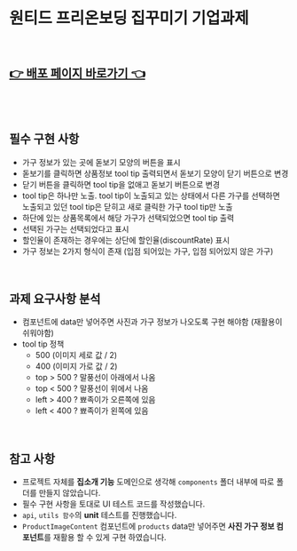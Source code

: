 # 원티드 프리온보딩 집꾸미기 기업과제

<br />

## [👉 배포 페이지 바로가기 👈]()

<br />
<br />

## 필수 구현 사항

- 가구 정보가 있는 곳에 돋보기 모양의 버튼을 표시
- 돋보기를 클릭하면 상품정보 tool tip 출력되면서 돋보기 모양이 닫기 버튼으로 변경
- 닫기 버튼을 클릭하면 tool tip을 없애고 돋보기 버튼으로 변경
- tool tip은 하나만 노출. tool tip이 노출되고 있는 상태에서 다른 가구를 선택하면 노출되고 있던 tool tip은 닫히고 새로 클릭한 가구 tool tip만 노출
- 하단에 있는 상품목록에서 해당 가구가 선택되었으면 tool tip 출력
- 선택된 가구는 선택되었다고 표시
- 할인율이 존재하는 경우에는 상단에 할인율(discountRate) 표시
- 가구 정보는 2가지 형식이 존재 (입점 되어있는 가구, 입점 되어있지 않은 가구)

<br />

## 과제 요구사항 분석

- 컴포넌트에 data만 넣어주면 사진과 가구 정보가 나오도록 구현 해야함 (재활용이 쉬워야함)
- tool tip 정책
  - 500 (이미지 세로 값 / 2)
  - 400 (이미지 가로 값 / 2)
  - top > 500 ? 말풍선이 아래에서 나옴
  - top < 500 ? 말풍선이 위에서 나옴
  - left > 400 ? 뾰족이가 오른쪽에 있음
  - left < 400 ? 뾰족이가 왼쪽에 있음

<br />

## 참고 사항

- 프로젝트 자체를 <b>집소개 기능</b> 도메인으로 생각해 `components` 폴더 내부에 따로 폴더를 만들지 않았습니다.
- 필수 구현 사항을 토대로 UI 테스트 코드를 작성했습니다.
- `api`, `utils 함수`의 <b>unit</b> 테스트를 진행했습니다.
- `ProductImageContent` 컴포넌트에 `products` data만 넣어주면 <b>사진 가구 정보 컴포넌트</b>를 재활용 할 수 있게 구현 하였습니다.
